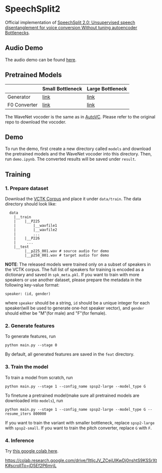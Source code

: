 # SpeechSplit2
Official implementation of [SpeechSplit 2.0: Unsupervised speech disentanglement for voice conversion Without tuning autoencoder Bottlenecks](https://arxiv.org/pdf/2203.14156.pdf).

## Audio Demo
The audio demo can be found [here](https://biggytruck.github.io/spsp2-demo/).

## Pretrained Models
| | Small Bottleneck | Large Bottleneck |
|----------------|----------------|----------------|
| Generator| [link](https://drive.google.com/uc?export=download&id=1_Eo6_XxcZpk4P0jzjudkgjTKeb3Y-wMu) | [link](https://drive.google.com/uc?export=download&id=1yTVy4BjonLdXW7kTxvEMfDf_RhuDCyBZ) |
| F0 Converter | [link](https://drive.google.com/uc?export=download&id=1MhWkz3UGeZSolKfw0FF0DqhHNN1e5C82) | [link](https://drive.google.com/uc?export=download&id=1th0OFjM1k7y3dtNcijhUy1teKY23bHL8) |

The WaveNet vocoder is the same as in [AutoVC](https://github.com/auspicious3000/autovc). Please refer to the original repo to download the vocoder.

## Demo

To run the demo, first create a new directory called `models` and download the pretrained models and the WaveNet vocoder into this directory. Then, run `demo.ipynb`. The converted results will be saved under `result`.

## Training

### 1. Prepare dataset
Download the [VCTK Corpus](https://datashare.ed.ac.uk/handle/10283/3443) and place it under `data/train`. The data directory should look like:
```
  data
    |__train
    |    |__P225
    |        |__wavfile1
    |        |__wavfile2
    |        ...
    |    |__P226
    |     ...
    |__test
         |__p225_001.wav # source audio for demo
         |__p258_001.wav # target audio for demo
```
**NOTE**: The released models were trained only on a subset of speakers in the VCTK corpus. The full list of speakers for training is encoded as a dictionary and saved in `spk_meta.pkl`. If you want to train with more speakers or use another dataset, please prepare the metadata in the following key-value format:
```
speaker: (id, gender)
```
where `speaker` should be a string, `id` should be a unique integer for each speaker(will be used to generate one-hot speaker vector), and `gender` should either be "M"(for male) and "F"(for female).

### 2. Generate features
To generate features, run
```
python main.py --stage 0
```
By default, all generated features are saved in the `feat` directory.

### 3. Train the model
To train a model from scratch, run
```
python main.py --stage 1 --config_name spsp2-large --model_type G
```
To finetune a pretrained model(make sure all pretrained models are downloaded into `models`), run
```
python main.py --stage 1 --config_name spsp2-large --model_type G --resume_iters 800000
```
If you want to train the variant with smaller bottleneck, replace `spsp2-large` with `spsp2-small`. If you want to train the pitch converter, replace `G` with `F`.

### 4. Inference

Try [this google colab here](https://colab.research.google.com/drive/1ltljcJV_ZCejUIKwDj0nshtS9KSSrXtK?usp=sharing).


https://colab.research.google.com/drive/1ltljcJV_ZCejUIKwDj0nshtS9KSSrXtK#scrollTo=jD5Ef2P6mrjL
